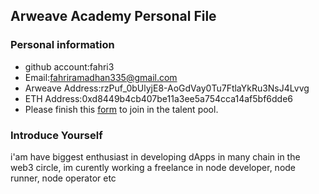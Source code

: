 ## Arweave Academy Personal File
### Personal information
- github account:fahri3
- Email:fahriramadhan335@gmail.com
- Arweave Address:rzPuf_0bUlyjE8-AoGdVay0Tu7FtlaYkRu3NsJ4Lvvg
- ETH Address:0xd8449b4cb407be11a3ee5a754cca14af5bf6dde6
- Please finish this 
[form](https://docs.google.com/forms/d/e/1FAIpQLSfWA5fIIcBgmRppm3jNz5vmf9Mai_QMVil-2pO4r7YKn_Zhtw/viewform?usp=sf_link) 
to join in the talent pool.

### Introduce Yourself
 i'am have biggest enthusiast in developing dApps in many chain in the web3 circle, im curently working a freelance in node developer, node runner, node operator etc
